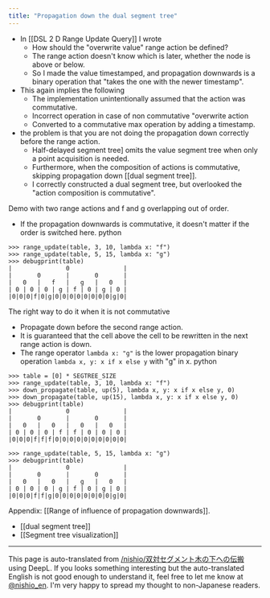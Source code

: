```yaml
---
title: "Propagation down the dual segment tree"
---
```


- In [[DSL 2 D Range Update Query]] I wrote
    - How should the "overwrite value" range action be defined?
    - The range action doesn't know which is later, whether the node is above or below.
    - So I made the value timestamped, and propagation downwards is a binary operation that "takes the one with the newer timestamp".
- This again implies the following
    - The implementation unintentionally assumed that the action was commutative.
    - Incorrect operation in case of non commutative "overwrite action
    - Converted to a commutative max operation by adding a timestamp.
- the problem is that you are not doing the propagation down correctly before the range action.
    - Half-delayed segment tree] omits the value segment tree when only a point acquisition is needed.
    - Furthermore, when the composition of actions is commutative, skipping propagation down [[dual segment tree]].
    - I correctly constructed a dual segment tree, but overlooked the "action composition is commutative".


Demo with two range actions and f and g overlapping out of order.
- If the propagation downwards is commutative, it doesn't matter if the order is switched here.
python

```
>>> range_update(table, 3, 10, lambda x: "f")
>>> range_update(table, 5, 15, lambda x: "g")
>>> debugprint(table)
|               0               |
|       0       |       0       |
|   0   |   f   |   g   |   0   |
| 0 | 0 | 0 | g | f | 0 | g | 0 |
|0|0|0|f|0|g|0|0|0|0|0|0|0|0|g|0|
```


The right way to do it when it is not commutative
- Propagate down before the second range action.
- It is guaranteed that the cell above the cell to be rewritten in the next range action is down.
- The range operator `lambda x: "g"` is the lower propagation binary operation `lambda x, y: x if x else y` with "g" in x.
python 

```
>>> table = [0] * SEGTREE_SIZE
>>> range_update(table, 3, 10, lambda x: "f")
>>> down_propagate(table, up(5), lambda x, y: x if x else y, 0)
>>> down_propagate(table, up(15), lambda x, y: x if x else y, 0)
>>> debugprint(table)
|               0               |
|       0       |       0       |
|   0   |   0   |   0   |   0   |
| 0 | 0 | 0 | f | f | 0 | 0 | 0 |
|0|0|0|f|f|f|0|0|0|0|0|0|0|0|0|0|

>>> range_update(table, 5, 15, lambda x: "g")
>>> debugprint(table)
|               0               |
|       0       |       0       |
|   0   |   0   |   g   |   0   |
| 0 | 0 | 0 | g | f | 0 | g | 0 |
|0|0|0|f|f|g|0|0|0|0|0|0|0|0|g|0|
```


Appendix: [[Range of influence of propagation downwards]].

- [[dual segment tree]]
- [[Segment tree visualization]]
---
This page is auto-translated from [/nishio/双対セグメント木の下への伝搬](https://scrapbox.io/nishio/双対セグメント木の下への伝搬) using DeepL. If you looks something interesting but the auto-translated English is not good enough to understand it, feel free to let me know at [@nishio_en](https://twitter.com/nishio_en). I'm very happy to spread my thought to non-Japanese readers.
